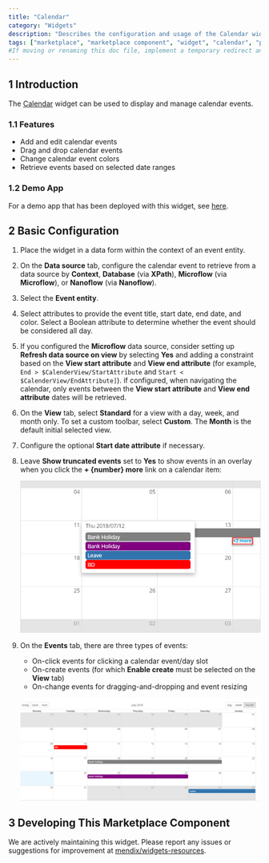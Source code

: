 ```yaml
---
title: "Calendar"
category: "Widgets"
description: "Describes the configuration and usage of the Calendar widget, which is available in the Mendix Marketplace."
tags: ["marketplace", "marketplace component", "widget", "calendar", "platform support"]
#If moving or renaming this doc file, implement a temporary redirect and let the respective team know they should update the URL in the product. See Mapping to Products for more details.
---
```


## 1 Introduction

The [Calendar](https://appstore.home.mendix.com/link/app/107954/) widget can be used to display and manage calendar events.

### 1.1 Features

* Add and edit calendar events
* Drag and drop calendar events
* Change calendar event colors
* Retrieve events based on selected date ranges

### 1.2 Demo App

For a demo app that has been deployed with this widget, see [here](https://reactcalendar.mxapps.io).

## 2 Basic Configuration

1. Place the widget in a data form within the context of an event entity.
2. On the **Data source** tab, configure the calendar event to retrieve from a data source by **Context**, **Database** (via **XPath**), **Microflow** (via **Microflow**), or **Nanoflow** (via  **Nanoflow**).
3. Select the **Event entity**.
4. Select attributes to provide the event title, start date, end date, and color. Select a Boolean attribute to determine whether the event should be considered all day.
5. If you configured the **Microflow** data source, consider setting up **Refresh data source on view** by selecting **Yes** and adding a constraint based on the **View start attribute** and **View end attribute** (for example, `End > $CalenderView/StartAttribute` and `Start < $CalenderView/EndAttribute]`). if configured, when navigating the calendar, only events between the **View start attribute** and **View end attribute** dates will be retrieved.
6. On the **View** tab, select **Standard** for a view with a day, week, and month only. To set a custom toolbar, select **Custom**. The **Month** is the default initial selected view.
7. Configure the optional **Start date attribute** if necessary.
8.  Leave **Show truncated events** set to **Yes** to show events in an overlay when you click the **+ {number} more** link on a calendar item:

	![](attachments/calendar/calendar1.png)

9. On the **Events** tab, there are three types of events:
	* On-click events for clicking a calendar event/day slot
	* On-create events (for which **Enable create** must be selected on the **View** tab)
	* On-change events for dragging-and-dropping and event resizing

	![](attachments/calendar/calendar2.gif)

## 3 Developing This Marketplace Component

We are actively maintaining this widget. Please report any issues or suggestions for improvement at [mendix/widgets-resources](https://github.com/mendix/widgets-resources).
